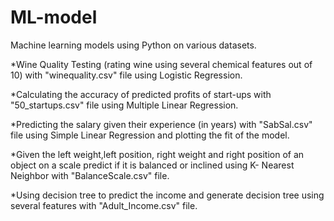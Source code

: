 # ML-model
Machine learning models using Python on various datasets.

*Wine Quality Testing (rating wine using several chemical features out of 10) with "winequality.csv" file using Logistic Regression.

*Calculating the accuracy of predicted profits of start-ups with "50_startups.csv" file using Multiple Linear Regression.

*Predicting the salary given their experience (in years) with "SabSal.csv" file using Simple Linear Regression and plotting the fit of the model.

*Given the left weight,left position, right weight and right position of an object on a scale predict if it is balanced or inclined using K- Nearest Neighbor with "BalanceScale.csv" file.

*Using decision tree to predict the income and generate decision tree using several features with "Adult_Income.csv" file.
